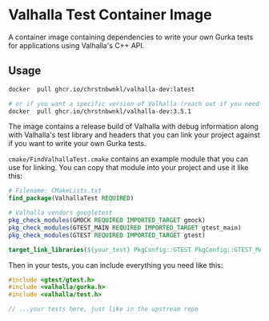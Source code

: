 # Valhalla Test Container Image

A container image containing dependencies to write your own Gurka tests for applications using Valhalla's C++ API.

## Usage 

```sh 
docker  pull ghcr.io/chrstnbwnkl/valhalla-dev:latest

# or if you want a specific version of Valhalla (reach out if you need an older version)
docker  pull ghcr.io/chrstnbwnkl/valhalla-dev:3.5.1
```

The image contains a release build of Valhalla with debug information along with Valhalla's test library and headers that you can link your project against if you want to write your own Gurka tests. 

`cmake/FindValhallaTest.cmake` contains an example module that you can use for linking. You can copy that module into your project and use it like this: 

```cmake 
# Filename: CMakeLists.txt
find_package(ValhallaTest REQUIRED)

# Valhalla vendors googletest
pkg_check_modules(GMOCK REQUIRED IMPORTED_TARGET gmock)
pkg_check_modules(GTEST_MAIN REQUIRED IMPORTED_TARGET gtest_main)
pkg_check_modules(GTEST REQUIRED IMPORTED_TARGET gtest)

target_link_libraries(${your_test} PkgConfig::GTEST PkgConfig::GTEST_MAIN PkgConfig::GMOCK ${VALHALLA_TEST_LIB})
``` 


Then in your tests, you can include everything you need like this: 

```cpp 
#include <gtest/gtest.h>
#include <valhalla/gurka.h>
#include <valhalla/test.h>

// ...your tests here, just like in the upstream repo
```
